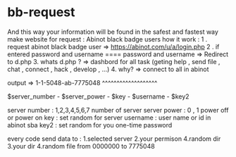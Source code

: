 # bb-request
And this way your information will be found in the safest and fastest way
make website for request : Abinot black badge users
how it work : 
1 . request abinot black badge user => https://abinot.com/u/a/login.php
2 . if entered password and username ==== password and username  => Redirect to d.php
3. whats d.php ? => dashbord for all task (geting help , send file , chat , connect , hack , develop , ...)
4. why? => connect to all in abinot

output =>
1-1-5048-ab-7775048
^^^^^^^^^^^^^^^^^^^

$server_number - $server_power - $key - $username - $key2

server number : 1,2,3,4,5,6,7 number of server
server power : 0 , 1 power off or power on
key : set random for server 
username : user name or id in abinot sba
key2 : set random for you one-time password 

every code send data to :
1.selected server
2.your permison
4.random dir 
3.your dir
4.random file from 0000000 to 7775048
